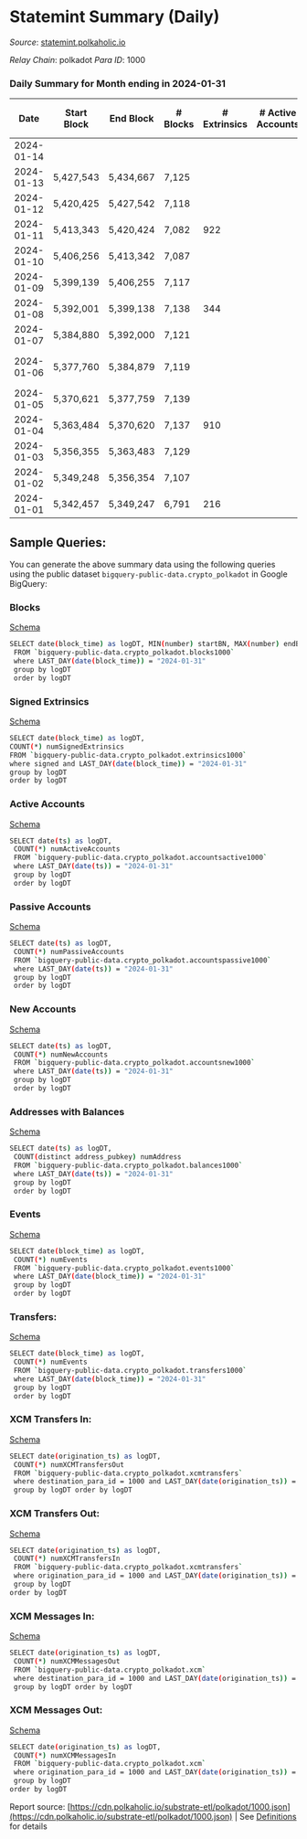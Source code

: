 # Statemint Summary (Daily)

_Source_: [statemint.polkaholic.io](https://statemint.polkaholic.io)

*Relay Chain*: polkadot
*Para ID*: 1000



### Daily Summary for Month ending in 2024-01-31


| Date    | Start Block | End Block | # Blocks | # Extrinsics | # Active Accounts | # Passive Accounts | # New Accounts | # Addresses | # Events  | # Transfers ($USD) | # XCM Transfers In ($USD) | # XCM Transfers Out ($USD) | # XCM In | # XCM Out | Issues |
|---------|-------------|-----------|----------|--------------|-------------------|--------------------|----------------|-------------|-----------|--------------------|---------------------------|----------------------------|----------|-----------|--------|
| 2024-01-14 |  |  |  |  |  |  |  |  |  |   |   |   |  |  |  |
| 2024-01-13 | 5,427,543 | 5,434,667 | 7,125 |  |  |  |  |  |  |   | 37 ($129,427.16) | 43 ($131,645.09) | 40 | 30 |  |
| 2024-01-12 | 5,420,425 | 5,427,542 | 7,118 |  |  |  |  |  |  |   | 59 ($239,027.22) | 65 ($207,882.75) | 82 | 43 |  |
| 2024-01-11 | 5,413,343 | 5,420,424 | 7,082 | 922 |  |  |  | 4,556 | 26,073 | 5,537 ($2,299.93) | 73 ($383,840.85) | 90 ($511,516.90) | 124 | 101 |  |
| 2024-01-10 | 5,406,256 | 5,413,342 | 7,087 |  |  |  |  |  |  |   | 82 ($384,267.98) | 95 ($335,858.43) | 97 | 96 |  |
| 2024-01-09 | 5,399,139 | 5,406,255 | 7,117 |  |  |  |  |  |  |   | 74 ($416,514.01) | 85 ($341,879.66) | 89 | 86 |  |
| 2024-01-08 | 5,392,001 | 5,399,138 | 7,138 | 344 |  |  |  | 4,489 | 20,584 | 4,171 ($257.73) | 76 ($337,273.64) | 96 ($541,208.19) | 97 | 99 |  |
| 2024-01-07 | 5,384,880 | 5,392,000 | 7,121 |  |  |  |  |  |  |   | 62 ($265,760.31) | 50 ($179,301.27) | 83 | 54 |  |
| 2024-01-06 | 5,377,760 | 5,384,879 | 7,119 |  |  |  |  |  |  |   | 55 ($326,634.46) | 51 ($213,053.76) | 69 | 53 | 1 missing (0.01%) |
| 2024-01-05 | 5,370,621 | 5,377,759 | 7,139 |  |  |  |  |  |  |   | 85 ($447,559.40) | 65 ($342,132.03) | 135 | 67 |  |
| 2024-01-04 | 5,363,484 | 5,370,620 | 7,137 | 910 |  |  |  | 4,436 | 26,769 | 5,751 ($925.08) | 98 ($606,942.53) | 83 ($417,744.58) | 185 | 84 |  |
| 2024-01-03 | 5,356,355 | 5,363,483 | 7,129 |  |  |  |  |  |  |   | 187 ($1,138,634.33) | 170 ($927,365.35) | 230 | 182 |  |
| 2024-01-02 | 5,349,248 | 5,356,354 | 7,107 |  |  |  |  |  |  |   | 123 ($731,539.49) | 115 ($755,597.01) | 120 | 73 |  |
| 2024-01-01 | 5,342,457 | 5,349,247 | 6,791 | 216 |  |  |  | 4,319 | 17,961 | 2,865 ($174.98) | 53 ($264,672.16) | 43 ($257,475.53) | 53 | 35 |  |

## Sample Queries:
You can generate the above summary data using the following queries using the public dataset `bigquery-public-data.crypto_polkadot` in Google BigQuery:


### Blocks 

[Schema](https://github.com/colorfulnotion/substrate-etl/blob/main/schema/blocks.json)

```bash
SELECT date(block_time) as logDT, MIN(number) startBN, MAX(number) endBN, COUNT(*) numBlocks 
 FROM `bigquery-public-data.crypto_polkadot.blocks1000`  
 where LAST_DAY(date(block_time)) = "2024-01-31" 
 group by logDT 
 order by logDT
```

### Signed Extrinsics 

[Schema](https://github.com/colorfulnotion/substrate-etl/blob/main/schema/extrinsics.json)

```bash
SELECT date(block_time) as logDT, 
COUNT(*) numSignedExtrinsics 
FROM `bigquery-public-data.crypto_polkadot.extrinsics1000`  
where signed and LAST_DAY(date(block_time)) = "2024-01-31" 
group by logDT 
order by logDT
```

### Active Accounts 

[Schema](https://github.com/colorfulnotion/substrate-etl/blob/main/schema/accountsactive.json)

```bash
SELECT date(ts) as logDT, 
 COUNT(*) numActiveAccounts 
 FROM `bigquery-public-data.crypto_polkadot.accountsactive1000` 
 where LAST_DAY(date(ts)) = "2024-01-31" 
 group by logDT 
 order by logDT
```

### Passive Accounts 

[Schema](https://github.com/colorfulnotion/substrate-etl/blob/main/schema/accountspassive.json)

```bash
SELECT date(ts) as logDT, 
 COUNT(*) numPassiveAccounts 
 FROM `bigquery-public-data.crypto_polkadot.accountspassive1000` 
 where LAST_DAY(date(ts)) = "2024-01-31" 
 group by logDT 
 order by logDT
```

### New Accounts 

[Schema](https://github.com/colorfulnotion/substrate-etl/blob/main/schema/accountsnew.json)

```bash
SELECT date(ts) as logDT, 
 COUNT(*) numNewAccounts 
 FROM `bigquery-public-data.crypto_polkadot.accountsnew1000` 
 where LAST_DAY(date(ts)) = "2024-01-31" 
 group by logDT
 order by logDT
```

### Addresses with Balances 

[Schema](https://github.com/colorfulnotion/substrate-etl/blob/main/schema/balances.json)

```bash
SELECT date(ts) as logDT,
 COUNT(distinct address_pubkey) numAddress 
 FROM `bigquery-public-data.crypto_polkadot.balances1000` 
 where LAST_DAY(date(ts)) = "2024-01-31" 
 group by logDT 
 order by logDT
```

### Events 

[Schema](https://github.com/colorfulnotion/substrate-etl/blob/main/schema/events.json)

```bash
SELECT date(block_time) as logDT, 
 COUNT(*) numEvents 
 FROM `bigquery-public-data.crypto_polkadot.events1000` 
 where LAST_DAY(date(block_time)) = "2024-01-31" 
 group by logDT 
 order by logDT
```

### Transfers:

[Schema](https://github.com/colorfulnotion/substrate-etl/blob/main/schema/transfers.json)

```bash
SELECT date(block_time) as logDT, 
 COUNT(*) numEvents 
 FROM `bigquery-public-data.crypto_polkadot.transfers1000` 
 where LAST_DAY(date(block_time)) = "2024-01-31" 
 group by logDT 
 order by logDT
```

### XCM Transfers In: 

[Schema](https://github.com/colorfulnotion/substrate-etl/blob/main/schema/xcmtransfers.json)

```bash
SELECT date(origination_ts) as logDT, 
 COUNT(*) numXCMTransfersOut 
 FROM `bigquery-public-data.crypto_polkadot.xcmtransfers` 
 where destination_para_id = 1000 and LAST_DAY(date(origination_ts)) = "2024-01-31" 
 group by logDT order by logDT
```

### XCM Transfers Out: 

[Schema](https://github.com/colorfulnotion/substrate-etl/blob/main/schema/xcmtransfers.json)

```bash
SELECT date(origination_ts) as logDT, 
 COUNT(*) numXCMTransfersIn 
 FROM `bigquery-public-data.crypto_polkadot.xcmtransfers` 
 where origination_para_id = 1000 and LAST_DAY(date(origination_ts)) = "2024-01-31" 
 group by logDT 
order by logDT
```

### XCM Messages In: 

[Schema](https://github.com/colorfulnotion/substrate-etl/blob/main/schema/xcm.json)

```bash
SELECT date(origination_ts) as logDT, 
 COUNT(*) numXCMMessagesOut 
 FROM `bigquery-public-data.crypto_polkadot.xcm` 
 where destination_para_id = 1000 and LAST_DAY(date(origination_ts)) = "2024-01-31" 
 group by logDT order by logDT
```

### XCM Messages Out: 

[Schema](https://github.com/colorfulnotion/substrate-etl/blob/main/schema/xcm.json)

```bash
SELECT date(origination_ts) as logDT, 
 COUNT(*) numXCMMessagesIn 
 FROM `bigquery-public-data.crypto_polkadot.xcm` 
 where origination_para_id = 1000 and LAST_DAY(date(origination_ts)) = "2024-01-31" 
 group by logDT 
order by logDT
```


Report source: [https://cdn.polkaholic.io/substrate-etl/polkadot/1000.json](https://cdn.polkaholic.io/substrate-etl/polkadot/1000.json) | See [Definitions](/DEFINITIONS.md) for details
